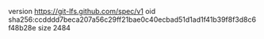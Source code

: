 version https://git-lfs.github.com/spec/v1
oid sha256:ccdddd7beca207a56c29ff21bae0c40ecbad51d1ad1f41b39f8f3d8c6f48b28e
size 2484

